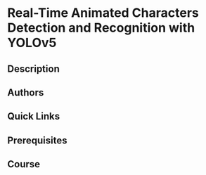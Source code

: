 # Real-Time Animated Characters Detection and Recognition with YOLOv5
 
## Description

## Authors

## Quick Links

## Prerequisites

## Course
